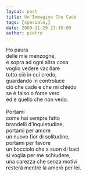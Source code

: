 ```yaml
---
layout: post
title: Un'Immagine Che Cade
tags: [speciale,]
date: 2009-11-29 23:10:00
author: pietro
---
```

Ho paura<br/>delle mie menzogne,<br/>e sopra ad ogni altra cosa<br/>voglio vedere vacillare<br/>tutto ciò in cui credo,<br/>guardando in controluce<br/>ciò che cade e che mi chiedo<br/>se è falso o forse vero<br/>ed è quello che non vedo.<br/><br/>Portami<br/>come hai sempre fatto<br/>brandelli d'inquietudine,<br/>portami per amore<br/>un nuovo fior di solitudine,<br/>portami per favore<br/>un bocciolo che a suon di baci<br/>si voglia per me schiudere,<br/>una carezza che senza motivi<br/>resterà mentre la amerò per lei.

